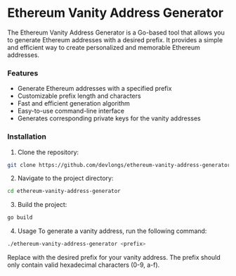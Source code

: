 # Ethereum Vanity Address Generator
The Ethereum Vanity Address Generator is a Go-based tool that allows you to generate Ethereum addresses with a desired prefix. It provides a simple and efficient way to create personalized and memorable Ethereum addresses.

### Features
- Generate Ethereum addresses with a specified prefix
- Customizable prefix length and characters
- Fast and efficient generation algorithm
- Easy-to-use command-line interface
- Generates corresponding private keys for the vanity addresses

### Installation
1. Clone the repository:

```bash
git clone https://github.com/devlongs/ethereum-vanity-address-generator.git
```
2. Navigate to the project directory:
```bash
cd ethereum-vanity-address-generator
```
3. Build the project:

```bash
go build
```
4. Usage
To generate a vanity address, run the following command:

```bash
./ethereum-vanity-address-generator <prefix>
```
Replace <prefix> with the desired prefix for your vanity address. The prefix should only contain valid hexadecimal characters (0-9, a-f).
